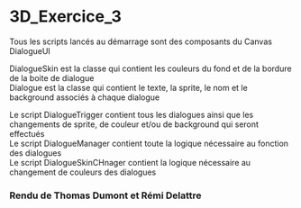 # 3D_Exercice_3

Tous les scripts lancés au démarrage sont des composants du Canvas DialogueUI  

DialogueSkin est la classe qui contient les couleurs du fond et de la bordure de la boite de dialogue  
Dialogue est la classe qui contient le texte, la sprite, le nom et le background associés à chaque dialogue  

Le script DialogueTrigger contient tous les dialogues ainsi que les changements de sprite, de couleur et/ou de background qui seront effectués  
Le script DialogueManager contient toute la logique nécessaire au fonction des dialogues  
Le script DialogueSkinCHnager contient la logique nécessaire au changement de couleurs des dialogues  

### Rendu de Thomas Dumont et Rémi Delattre
